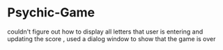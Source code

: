 # Psychic-Game
couldn't figure out how to display all letters that user is entering and updating the score , used a dialog window to show that the game is over
